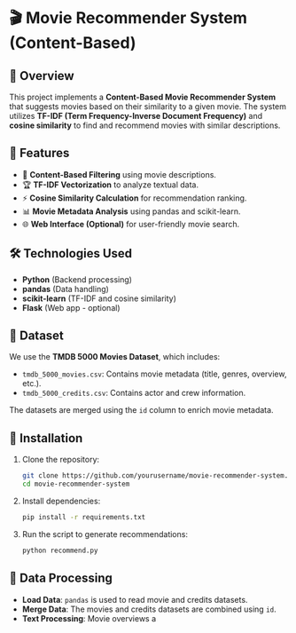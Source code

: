 # 🎬 Movie Recommender System (Content-Based)

## 📌 Overview
This project implements a **Content-Based Movie Recommender System** that suggests movies based on their similarity to a given movie. The system utilizes **TF-IDF (Term Frequency-Inverse Document Frequency)** and **cosine similarity** to find and recommend movies with similar descriptions.

## 🚀 Features
- 📌 **Content-Based Filtering** using movie descriptions.
- 🏆 **TF-IDF Vectorization** to analyze textual data.
- ⚡ **Cosine Similarity Calculation** for recommendation ranking.
- 📊 **Movie Metadata Analysis** using pandas and scikit-learn.
- 🌐 **Web Interface (Optional)** for user-friendly movie search.

## 🛠️ Technologies Used
- **Python** (Backend processing)
- **pandas** (Data handling)
- **scikit-learn** (TF-IDF and cosine similarity)
- **Flask** (Web app - optional)

## 📂 Dataset
We use the **TMDB 5000 Movies Dataset**, which includes:
- `tmdb_5000_movies.csv`: Contains movie metadata (title, genres, overview, etc.).
- `tmdb_5000_credits.csv`: Contains actor and crew information.

The datasets are merged using the `id` column to enrich movie metadata.

## 🔧 Installation
1. Clone the repository:
   ```bash
   git clone https://github.com/yourusername/movie-recommender-system.git
   cd movie-recommender-system
   ```
2. Install dependencies:
   ```bash
   pip install -r requirements.txt
   ```
3. Run the script to generate recommendations:
   ```bash
   python recommend.py
   ```

## 📌 Data Processing
- **Load Data**: `pandas` is used to read movie and credits datasets.
- **Merge Data**: The movies and credits datasets are combined using `id`.
- **Text Processing**: Movie overviews a
